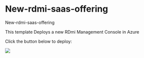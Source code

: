 # New-rdmi-saas-offering
New-rdmi-saas-offering

This template Deploys a new RDmi Management Console in Azure

Click the button below to deploy:


<a href="https://portal.azure.com/#create/Microsoft.Template/uri/https://raw.githubusercontent.com/prasanth123n/New-rdmi-saas-offering/master/azuredeploy.json" target="_blank">
    <img src="http://azuredeploy.net/deploybutton.png"/>
</a>
